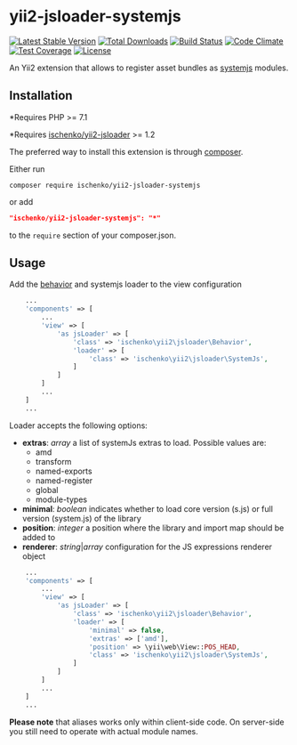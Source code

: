 # yii2-jsloader-systemjs

[![Latest Stable Version](https://poser.pugx.org/ischenko/yii2-jsloader-systemjs/v/stable)](https://packagist.org/packages/ischenko/yii2-jsloader-systemjs)
[![Total Downloads](https://poser.pugx.org/ischenko/yii2-jsloader-systemjs/downloads)](https://packagist.org/packages/ischenko/yii2-jsloader-systemjs)
[![Build Status](https://travis-ci.com/ischenko/yii2-jsloader-systemjs.svg?branch=master)](https://travis-ci.com/ischenko/yii2-jsloader-systemjs)
[![Code Climate](https://codeclimate.com/github/ischenko/yii2-jsloader-systemjs/badges/gpa.svg)](https://codeclimate.com/github/ischenko/yii2-jsloader-systemjs)
[![Test Coverage](https://codeclimate.com/github/ischenko/yii2-jsloader-systemjs/badges/coverage.svg)](https://codeclimate.com/github/ischenko/yii2-jsloader-systemjs/coverage)
[![License](https://poser.pugx.org/ischenko/yii2-jsloader-systemjs/license)](https://packagist.org/packages/ischenko/yii2-jsloader-systemjs)

An Yii2 extension that allows to register asset bundles as [systemjs](https://github.com/systemjs/systemjs) modules.

## Installation
*Requires PHP >= 7.1

*Requires [ischenko/yii2-jsloader](https://github.com/ischenko/yii2-jsloader) >= 1.2

The preferred way to install this extension is through [composer](http://getcomposer.org/download/).

Either run
```
composer require ischenko/yii2-jsloader-systemjs
```

or add

```json
"ischenko/yii2-jsloader-systemjs": "*"
```

to the `require` section of your composer.json.

## Usage

Add the [behavior](https://github.com/ischenko/yii2-jsloader#usage) and systemjs loader to the view configuration

```php
    ...
    'components' => [
        ...
        'view' => [
            'as jsLoader' => [
                'class' => 'ischenko\yii2\jsloader\Behavior',
                'loader' => [
                    'class' => 'ischenko\yii2\jsloader\SystemJs',
                ]
            ]
        ]
        ...
    ]
    ...
```

Loader accepts the following options:
 - **extras**: *array* a list of systemJs extras to load. Possible values are:
    - amd
    - transform
    - named-exports
    - named-register
    - global
    - module-types 
 - **minimal**: *boolean* indicates whether to load core version (s.js) or full version (system.js) of the library
 - **position**: *integer* a position where the library and import map should be added to
 - **renderer**: *string*|*array* configuration for the JS expressions renderer object

 ```php
     ...
     'components' => [
         ...
         'view' => [
             'as jsLoader' => [
                 'class' => 'ischenko\yii2\jsloader\Behavior',
                 'loader' => [
                     'minimal' => false,
                     'extras' => ['amd'],
                     'position' => \yii\web\View::POS_HEAD,
                     'class' => 'ischenko\yii2\jsloader\SystemJs',
                 ]
             ]
         ]
         ...
     ]
     ...
 ```

**Please note** that aliases works only within client-side code. On server-side you still need to operate with actual module names.
